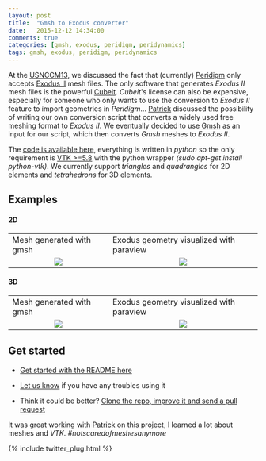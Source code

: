 ```yaml
---
layout: post
title:  "Gmsh to Exodus converter"
date:   2015-12-12 14:34:00
comments: true
categories: [gmsh, exodus, peridigm, peridynamics]
tags: gmsh, exodus, peridigm, peridynamics
---
```


   At the [USNCCM13](http://13.usnccm.org/), we discussed the fact that (currently) [Peridigm](https://peridigm.sandia.gov/) only accepts [Exodus II](https://cubit.sandia.gov/public/13.2/help_manual/WebHelp/finite_element_model/exodus/exodus2_file_specification.htm) mesh files. The only software that generates *Exodus II* mesh files is the powerful [Cubeit](https://cubit.sandia.gov/). *Cubeit*'s license can also be expensive, especially for someone who only wants to use the conversion to *Exodus II* feature to import geometries in *Peridigm*...
   [Patrick](http://diehlpk.github.io/) discussed the possibility of writing our own conversion script that converts a widely used free meshing format to *Exodus II*. We eventually decided to use [Gmsh](http://geuz.org/gmsh/) as an input for our script, which then converts *Gmsh* meshes to *Exodus II*. 
   
   The [code is available here](https://github.com/diehlpk/gmsh-exodus-converter), everything is written in *python* so the only requirement is [VTK >=5.8](http://www.vtk.org/) with the python wrapper *(sudo apt-get install python-vtk)*. We currently support *triangles* and *quadrangles* for 2D elements and *tetrahedrons* for 3D elements.
   
## Examples

#### 2D


<table style="width:100%">
  <tr>
    <td>Mesh generated with gmsh</td>
    <td>Exodus geometry visualized with paraview</td> 
  </tr>
  <tr>
    <td>
<div align="center">
<img src="{{ site.url }}/assets/example_mesh_1.png"/>
</div>
    </td>
    <td>
<div align="center">
<img src="{{ site.url }}/assets/example_exodus_1.png"/>
</div>
    </td> 
  </tr>
</table>

#### 3D


<table style="width:100%">
  <tr>
    <td>Mesh generated with gmsh</td>
    <td>Exodus geometry visualized with paraview</td> 
  </tr>
  <tr>
    <td>
<div align="center">
<img src="{{ site.url }}/assets/3D_Cube_gmsh.png"/>
</div>
    </td>
    <td>
<div align="center">
<img src="{{ site.url }}/assets/3D_Cube_exodusII.png"/>
</div>
    </td> 
  </tr>
</table>


## Get started

* [Get started with the README here](https://github.com/diehlpk/gmsh-exodus-converter)

* [Let us know](https://github.com/diehlpk/gmsh-exodus-converter/issues) if you have any troubles using it

* Think it could be better? [Clone the repo, improve it and send a pull request](https://help.github.com/articles/using-pull-requests/)


It was great working with [Patrick](http://diehlpk.github.io/) on this project, I learned a lot about meshes and *VTK*. *#notscaredofmeshesanymore*

{% include twitter_plug.html %}

